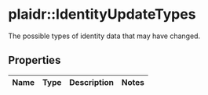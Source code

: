# plaidr::IdentityUpdateTypes

The possible types of identity data that may have changed.

## Properties
Name | Type | Description | Notes
------------ | ------------- | ------------- | -------------


